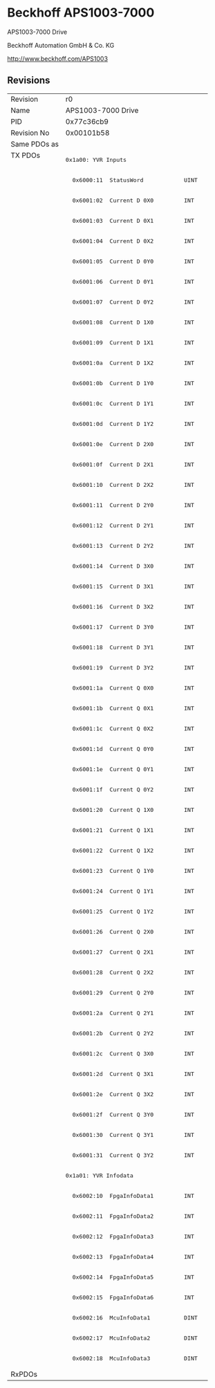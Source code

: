 # Beckhoff APS1003-7000

APS1003-7000 Drive

Beckhoff Automation GmbH & Co. KG

http://www.beckhoff.com/APS1003

## Revisions
<table>
<tr>
<td>Revision</td>
<td>r0</td>
</tr>
<tr>
<td>Name</td>
<td>APS1003-7000 Drive</td>
</tr>
<tr>
<td>PID</td>
<td>0x77c36cb9</td>
</tr>
<tr>
<td>Revision No</td>
<td>0x00101b58</td>
</tr>
<tr>
<td>Same PDOs as</td>
<td></td>
</tr>
<tr>
<td rowspan=60 valign=top>TX PDOs</td>
<td><pre>0x1a00: YVR Inputs</pre></td>
<td></td>
</tr>
<tr>
<td><pre>  0x6000:11  StatusWord            UINT</pre></td>
</tr>
<tr>
<td><pre>  0x6001:02  Current D 0X0         INT</pre></td>
</tr>
<tr>
<td><pre>  0x6001:03  Current D 0X1         INT</pre></td>
</tr>
<tr>
<td><pre>  0x6001:04  Current D 0X2         INT</pre></td>
</tr>
<tr>
<td><pre>  0x6001:05  Current D 0Y0         INT</pre></td>
</tr>
<tr>
<td><pre>  0x6001:06  Current D 0Y1         INT</pre></td>
</tr>
<tr>
<td><pre>  0x6001:07  Current D 0Y2         INT</pre></td>
</tr>
<tr>
<td><pre>  0x6001:08  Current D 1X0         INT</pre></td>
</tr>
<tr>
<td><pre>  0x6001:09  Current D 1X1         INT</pre></td>
</tr>
<tr>
<td><pre>  0x6001:0a  Current D 1X2         INT</pre></td>
</tr>
<tr>
<td><pre>  0x6001:0b  Current D 1Y0         INT</pre></td>
</tr>
<tr>
<td><pre>  0x6001:0c  Current D 1Y1         INT</pre></td>
</tr>
<tr>
<td><pre>  0x6001:0d  Current D 1Y2         INT</pre></td>
</tr>
<tr>
<td><pre>  0x6001:0e  Current D 2X0         INT</pre></td>
</tr>
<tr>
<td><pre>  0x6001:0f  Current D 2X1         INT</pre></td>
</tr>
<tr>
<td><pre>  0x6001:10  Current D 2X2         INT</pre></td>
</tr>
<tr>
<td><pre>  0x6001:11  Current D 2Y0         INT</pre></td>
</tr>
<tr>
<td><pre>  0x6001:12  Current D 2Y1         INT</pre></td>
</tr>
<tr>
<td><pre>  0x6001:13  Current D 2Y2         INT</pre></td>
</tr>
<tr>
<td><pre>  0x6001:14  Current D 3X0         INT</pre></td>
</tr>
<tr>
<td><pre>  0x6001:15  Current D 3X1         INT</pre></td>
</tr>
<tr>
<td><pre>  0x6001:16  Current D 3X2         INT</pre></td>
</tr>
<tr>
<td><pre>  0x6001:17  Current D 3Y0         INT</pre></td>
</tr>
<tr>
<td><pre>  0x6001:18  Current D 3Y1         INT</pre></td>
</tr>
<tr>
<td><pre>  0x6001:19  Current D 3Y2         INT</pre></td>
</tr>
<tr>
<td><pre>  0x6001:1a  Current Q 0X0         INT</pre></td>
</tr>
<tr>
<td><pre>  0x6001:1b  Current Q 0X1         INT</pre></td>
</tr>
<tr>
<td><pre>  0x6001:1c  Current Q 0X2         INT</pre></td>
</tr>
<tr>
<td><pre>  0x6001:1d  Current Q 0Y0         INT</pre></td>
</tr>
<tr>
<td><pre>  0x6001:1e  Current Q 0Y1         INT</pre></td>
</tr>
<tr>
<td><pre>  0x6001:1f  Current Q 0Y2         INT</pre></td>
</tr>
<tr>
<td><pre>  0x6001:20  Current Q 1X0         INT</pre></td>
</tr>
<tr>
<td><pre>  0x6001:21  Current Q 1X1         INT</pre></td>
</tr>
<tr>
<td><pre>  0x6001:22  Current Q 1X2         INT</pre></td>
</tr>
<tr>
<td><pre>  0x6001:23  Current Q 1Y0         INT</pre></td>
</tr>
<tr>
<td><pre>  0x6001:24  Current Q 1Y1         INT</pre></td>
</tr>
<tr>
<td><pre>  0x6001:25  Current Q 1Y2         INT</pre></td>
</tr>
<tr>
<td><pre>  0x6001:26  Current Q 2X0         INT</pre></td>
</tr>
<tr>
<td><pre>  0x6001:27  Current Q 2X1         INT</pre></td>
</tr>
<tr>
<td><pre>  0x6001:28  Current Q 2X2         INT</pre></td>
</tr>
<tr>
<td><pre>  0x6001:29  Current Q 2Y0         INT</pre></td>
</tr>
<tr>
<td><pre>  0x6001:2a  Current Q 2Y1         INT</pre></td>
</tr>
<tr>
<td><pre>  0x6001:2b  Current Q 2Y2         INT</pre></td>
</tr>
<tr>
<td><pre>  0x6001:2c  Current Q 3X0         INT</pre></td>
</tr>
<tr>
<td><pre>  0x6001:2d  Current Q 3X1         INT</pre></td>
</tr>
<tr>
<td><pre>  0x6001:2e  Current Q 3X2         INT</pre></td>
</tr>
<tr>
<td><pre>  0x6001:2f  Current Q 3Y0         INT</pre></td>
</tr>
<tr>
<td><pre>  0x6001:30  Current Q 3Y1         INT</pre></td>
</tr>
<tr>
<td><pre>  0x6001:31  Current Q 3Y2         INT</pre></td>
</tr>
<tr>
<td><pre>0x1a01: YVR Infodata</pre></td>
</tr>
<tr>
<td><pre>  0x6002:10  FpgaInfoData1         INT</pre></td>
</tr>
<tr>
<td><pre>  0x6002:11  FpgaInfoData2         INT</pre></td>
</tr>
<tr>
<td><pre>  0x6002:12  FpgaInfoData3         INT</pre></td>
</tr>
<tr>
<td><pre>  0x6002:13  FpgaInfoData4         INT</pre></td>
</tr>
<tr>
<td><pre>  0x6002:14  FpgaInfoData5         INT</pre></td>
</tr>
<tr>
<td><pre>  0x6002:15  FpgaInfoData6         INT</pre></td>
</tr>
<tr>
<td><pre>  0x6002:16  McuInfoData1          DINT</pre></td>
</tr>
<tr>
<td><pre>  0x6002:17  McuInfoData2          DINT</pre></td>
</tr>
<tr>
<td><pre>  0x6002:18  McuInfoData3          DINT</pre></td>
</tr>
<tr>
<td>RxPDOs</td>
<td></td>
</tr>
</table>
